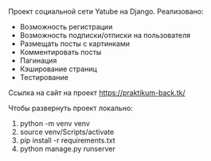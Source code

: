 Проект социальной сети Yatube на Django.
Реализовано: 
- Возможность регистрации
- Возможность подписки/отписки на пользователя
- Размещать посты с картинками
- Комментировать посты
- Пагинация
- Кэширование страниц
- Тестирование

Ссылка на сайт на проект https://praktikum-back.tk/

Чтобы развернуть проект локально:
1. python -m venv venv
2. source venv/Scripts/activate
3. pip install -r requirements.txt
4. python manage.py runserver
